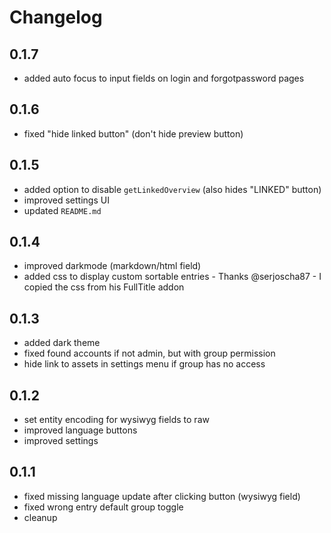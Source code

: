 # Changelog

## 0.1.7

* added auto focus to input fields on login and forgotpassword pages

## 0.1.6

* fixed "hide linked button" (don't hide preview button)

## 0.1.5

* added option to disable `getLinkedOverview` (also hides "LINKED" button)
* improved settings UI
* updated `README.md`

## 0.1.4

* improved darkmode (markdown/html field)
* added css to display custom sortable entries - Thanks @serjoscha87 - I copied the css from his FullTitle addon

## 0.1.3

* added dark theme
* fixed found accounts if not admin, but with group permission
* hide link to assets in settings menu if group has no access

## 0.1.2

* set entity encoding for wysiwyg fields to raw
* improved language buttons
* improved settings

## 0.1.1

* fixed missing language update after clicking button (wysiwyg field)
* fixed wrong entry default group toggle
* cleanup
